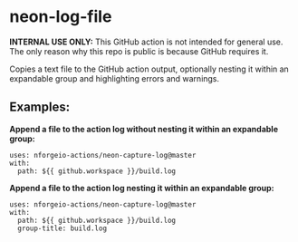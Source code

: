 # neon-log-file

**INTERNAL USE ONLY:** This GitHub action is not intended for general use.  The only reason why this repo is public is because GitHub requires it.

Copies a text file to the GitHub action output, optionally nesting it within an expandable group and highlighting errors and warnings.

## Examples:

**Append a file to the action log without nesting it within an expandable group:**
```
uses: nforgeio-actions/neon-capture-log@master
with:
  path: ${{ github.workspace }}/build.log
```

**Append a file to the action log nesting it within an expandable group:**
```
uses: nforgeio-actions/neon-capture-log@master
with:
  path: ${{ github.workspace }}/build.log
  group-title: build.log
```

